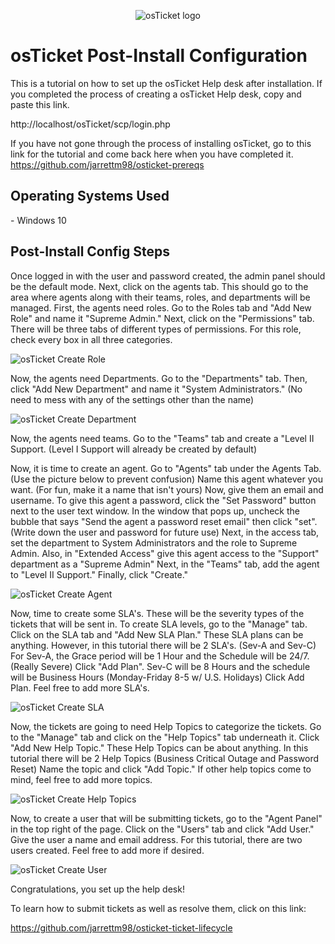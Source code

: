 <p align="center">
<img src="https://i.imgur.com/Clzj7Xs.png" alt="osTicket logo"/>
</p>
<h1>osTicket Post-Install Configuration</h1>
This is a tutorial on how to set up the osTicket Help desk after installation. If you completed the process of creating a osTicket Help desk, copy and paste this link.

http://localhost/osTicket/scp/login.php

If you have not gone through the process of installing osTicket, go to this link for the tutorial and come back here when you have completed it.
https://github.com/jarrettm98/osticket-prereqs


<h2> Operating Systems Used </h2>
- Windows 10
<h2>Post-Install Config Steps</h2>

Once logged in with the user and password created, the admin panel should be the default mode. Next, click on the agents tab. This should go to the area where agents along with their teams, roles, and departments will be managed. First, the agents need roles. Go to the Roles tab and "Add New Role" and name it "Supreme Admin." Next, click on the "Permissions" tab. There will be three tabs of different types of permissions. For this role, check every box in all three categories.

![osTicket Create Role](https://github.com/jarrettm98/osticket-post-install-config/assets/140662793/4d3aee33-b8c0-4549-a01e-93b000b16607)


Now, the agents need Departments. Go to the "Departments" tab. Then, click "Add New Department" and name it "System Administrators." (No need to mess with any of the settings other than the name)

![osTicket Create Department](https://github.com/jarrettm98/osticket-post-install-config/assets/140662793/a7267e3c-8f3e-401f-afc3-eb23ccb5dc04)

Now, the agents need teams. Go to the "Teams" tab and create a "Level II Support. (Level I Support will already be created by default)

Now, it is time to create an agent. Go to "Agents" tab under the Agents Tab. (Use the picture below to prevent confusion) Name this agent whatever you want. (For fun, make it a name that isn't yours) Now, give them an email and username. To give this agent a password, click the "Set Password" button next to the user text window. In the window that pops up, uncheck the bubble that says "Send the agent a password reset email" then click "set". (Write down the user and password for future use) Next, in the access tab, set the department to System Administrators and the role to Supreme Admin. Also, in "Extended Access" give this agent access to the "Support" department as a "Supreme Admin" Next, in the "Teams" tab, add the agent to "Level II Support." Finally, click "Create."

![osTicket Create Agent](https://github.com/jarrettm98/osticket-post-install-config/assets/140662793/99a7edd2-9847-45ca-b814-d1019adf19d1)

Now, time to create some SLA's. These will be the severity types of the tickets that will be sent in. To create SLA levels, go to the "Manage" tab. Click on the SLA tab and "Add New SLA Plan." These SLA plans can be anything. However, in this tutorial there will be 2 SLA's. (Sev-A and Sev-C) For Sev-A, the Grace period will be 1 Hour and the Schedule will be 24/7. (Really Severe) Click "Add Plan". Sev-C will be 8 Hours and the schedule will be Business Hours (Monday-Friday 8-5 w/ U.S. Holidays) Click Add Plan. Feel free to add more SLA's.

![osTicket Create SLA](https://github.com/jarrettm98/osticket-post-install-config/assets/140662793/c83841f1-cde5-40b0-8621-337d535741a2)


Now, the tickets are going to need Help Topics to categorize the tickets. Go to the "Manage" tab and click on the "Help Topics" tab underneath it. Click "Add New Help Topic." These Help Topics can be about anything. In this tutorial there will be 2 Help Topics (Business Critical Outage and Password Reset) Name the topic and click "Add Topic." If other help topics come to mind, feel free to add more topics.

![osTicket Create Help Topics](https://github.com/jarrettm98/osticket-post-install-config/assets/140662793/1b29ea5d-7182-4cfb-afea-21cdaa10557c)


Now, to create a user that will be submitting tickets, go to the "Agent Panel" in the top right of the page. Click on the "Users" tab and click "Add User." Give the user a name and email address. For this tutorial, there are two users created. Feel free to add more if desired.

![osTicket Create User](https://github.com/jarrettm98/osticket-post-install-config/assets/140662793/6b061f9b-d9c5-46f9-bd54-2203e550cdc4)

Congratulations, you set up the help desk!

To learn how to submit tickets as well as resolve them, click on this link:

https://github.com/jarrettm98/osticket-ticket-lifecycle
